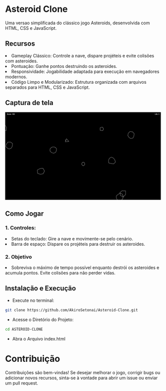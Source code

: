 # Asteroid Clone

Uma versao simplificada do clássico jogo Asteroids, desenvolvida com HTML, CSS e JavaScript.

## Recursos

<li>Gameplay Clássico: Controle a nave, dispare projéteis e evite colisões com asteroides.</li>
<li>Pontuação: Ganhe pontos destruindo os asteroides.</li>
<li>Responsividade: Jogabilidade adaptada para execução em navegadores modernos.</li>
<li>Código Limpo e Modularizado: Estrutura organizada com arquivos separados para HTML, CSS e JavaScript.</li>

## Captura de tela

![screenshot](Screenshot.png)

## Como Jogar

<h3>1. Controles: </h3>
<li>Setas do teclado: Gire a nave e movimente-se pelo cenário.</li>
<li>Barra de espaço: Dispare os projéteis para destruir os asteroides.</li>

<h3>2. Objetivo</h3>
<li>Sobreviva o máximo de tempo possível enquanto destrói os asteroides e acumula pontos. Evite colisões para não perder vidas.</li>

## Instalação e Execução

- Execute no terminal:

```sh
git clone https://github.com/AkiroSetonai/Asteroid-Clone.git
```

- Acesse o Diretório do Projeto:

```sh
cd ASTEROID-CLONE

```

- Abra o Arquivo index.html

# Contribuição

Contribuições são bem-vindas! Se desejar melhorar o jogo, corrigir bugs ou adicionar novos recursos, sinta-se à vontade para abrir um issue ou enviar um pull request.
